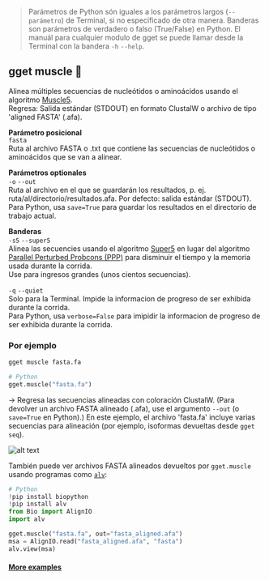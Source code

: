 > Parámetros de Python són iguales a los parámetros largos (`--parámetro`) de Terminal, si no especificado de otra manera. Banderas son parámetros de verdadero o falso (True/False) en Python. El manuál para cualquier modulo de gget se puede llamar desde la Terminal con la bandera `-h` `--help`.  
## gget muscle 🦾
Alinea múltiples secuencias de nucleótidos o aminoácidos usando el algoritmo [Muscle5](https://www.drive5.com/muscle/).  
Regresa: Salida estándar (STDOUT) en formato ClustalW o archivo de tipo 'aligned FASTA' (.afa).  

**Parámetro posicional**  
`fasta`   
Ruta al archivo FASTA o .txt que contiene las secuencias de nucleótidos o aminoácidos que se van a alinear.  

**Parámetros optionales**  
`-o` `--out`   
Ruta al archivo en el que se guardarán los resultados, p. ej. ruta/al/directorio/resultados.afa. Por defecto: salida estándar (STDOUT).  
Para Python, usa `save=True` para guardar los resultados en el directorio de trabajo actual.  

**Banderas**  
`-s5` `--super5`  
Alinea las secuencies usando el algoritmo [Super5](https://drive5.com/muscle5/Muscle5_SuppMat.pdf) en lugar del algoritmo [Parallel Perturbed Probcons (PPP)](https://drive5.com/muscle5/Muscle5_SuppMat.pdf) para disminuir el tiempo y la memoria usada durante la corrida.  
Use para ingresos grandes (unos cientos secuencias).

`-q` `--quiet`   
Solo para la Terminal. Impide la informacion de progreso de ser exhibida durante la corrida.  
Para Python, usa `verbose=False` para imipidir la informacion de progreso de ser exhibida durante la corrida.  
  
  
### Por ejemplo
```bash
gget muscle fasta.fa
```
```python
# Python
gget.muscle("fasta.fa")
```
&rarr; Regresa las secuencias alineadas con coloración ClustalW. (Para devolver un archivo FASTA alineado (.afa), use el argumento `--out` (o `save=True` en Python).) En este ejemplo, el archivo 'fasta.fa' incluye varias secuencias para alineación (por ejemplo, isoformas devueltas desde `gget seq`).

![alt text](https://github.com/pachterlab/gget/blob/main/figures/example_muscle_return.png?raw=true)

También puede ver archivos FASTA alineados devueltos por `gget.muscle` usando programas como [`alv`](https://github.com/arvestad/alv):
```python
# Python
!pip install biopython
!pip install alv
from Bio import AlignIO
import alv

gget.muscle("fasta.fa", out="fasta_aligned.afa")
msa = AlignIO.read("fasta_aligned.afa", "fasta")
alv.view(msa)
```

#### [More examples](https://github.com/pachterlab/gget_examples)
